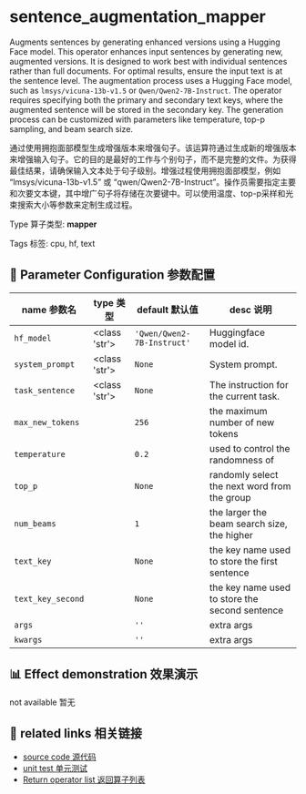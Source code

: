 # sentence_augmentation_mapper

Augments sentences by generating enhanced versions using a Hugging Face model. This operator enhances input sentences by generating new, augmented versions. It is designed to work best with individual sentences rather than full documents. For optimal results, ensure the input text is at the sentence level. The augmentation process uses a Hugging Face model, such as `lmsys/vicuna-13b-v1.5` or `Qwen/Qwen2-7B-Instruct`. The operator requires specifying both the primary and secondary text keys, where the augmented sentence will be stored in the secondary key. The generation process can be customized with parameters like temperature, top-p sampling, and beam search size.

通过使用拥抱面部模型生成增强版本来增强句子。该运算符通过生成新的增强版本来增强输入句子。它的目的是最好的工作与个别句子，而不是完整的文件。为获得最佳结果，请确保输入文本处于句子级别。增强过程使用拥抱面部模型，例如 “lmsys/vicuna-13b-v1.5” 或 “qwen/Qwen2-7B-Instruct”。操作员需要指定主要和次要文本键，其中增广句子将存储在次要键中。可以使用温度、top-p采样和光束搜索大小等参数来定制生成过程。

Type 算子类型: **mapper**

Tags 标签: cpu, hf, text

## 🔧 Parameter Configuration 参数配置
| name 参数名 | type 类型 | default 默认值 | desc 说明 |
|--------|------|--------|------|
| `hf_model` | <class 'str'> | `'Qwen/Qwen2-7B-Instruct'` | Huggingface model id. |
| `system_prompt` | <class 'str'> | `None` | System prompt. |
| `task_sentence` | <class 'str'> | `None` | The instruction for the current task. |
| `max_new_tokens` |  | `256` | the maximum number of new tokens |
| `temperature` |  | `0.2` | used to control the randomness of |
| `top_p` |  | `None` | randomly select the next word from the group |
| `num_beams` |  | `1` | the larger the beam search size, the higher |
| `text_key` |  | `None` | the key name used to store the first sentence |
| `text_key_second` |  | `None` | the key name used to store the second sentence |
| `args` |  | `''` | extra args |
| `kwargs` |  | `''` | extra args |

## 📊 Effect demonstration 效果演示
not available 暂无

## 🔗 related links 相关链接
- [source code 源代码](../../../data_juicer/ops/mapper/sentence_augmentation_mapper.py)
- [unit test 单元测试](../../../tests/ops/mapper/test_sentence_augmentation_mapper.py)
- [Return operator list 返回算子列表](../../Operators.md)